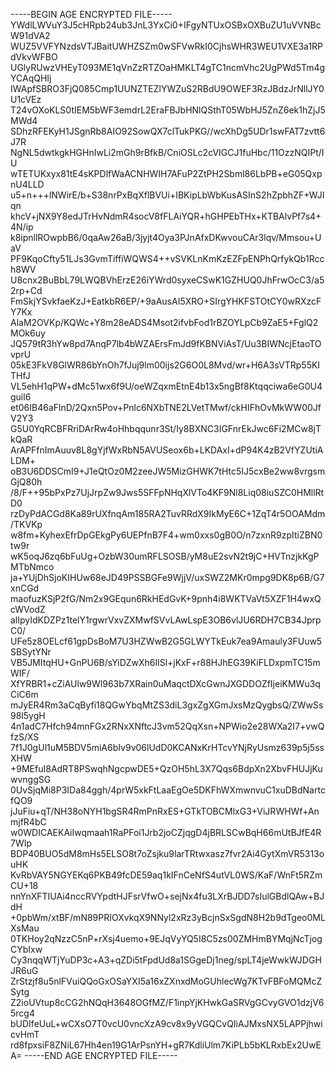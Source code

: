 -----BEGIN AGE ENCRYPTED FILE-----
YWdlLWVuY3J5cHRpb24ub3JnL3YxCi0+IFgyNTUxOSBxOXBuZU1uVVNBcW91dVA2
WUZ5VVFYNzdsVTJBaitUWHZSZm0wSFVwRkI0CjhsWHR3WEU1VXE3a1RPdVkvWFBO
UGlyRUwzVHEyT093ME1qVnZzRTZOaHMKLT4gTC1ncmVhc2UgPWd5Tm4gYCAqQHIj
IWApfSBRO3FjQ085Cmp1UUNZTEZlYWZuS2RBdU9OWEF3RzJBdzJrNllJY0U1cVEz
T24vOXoKLS0tIEM5bWF3emdrL2EraFBJbHNlQSthT05WbHJ5ZnZ6ek1hZjJ5MWd4
SDhzRFEKyH1JSgnRb8AIO92SowQX7clTukPKG//wcXhDg5UDr1swFAT7zvtt6J7R
NgNL5dwtkgkHGHnIwLi2mGh9rBfkB/CniOSLc2cVIGCJ1fuHbc/11OzzNQIPt/IU
wTETUKxyx81tE4sKPDlfWaACNHWIH7AFuP2ZtPH2Sbml86LbPB+eG05QxpnU4LLD
u5+n+++lNWirE/b+S38nrPxBqXflBVUi+IBKipLbWbKusASInS2hZpbhZF+WJIqn
khcV+jNX9Y8edJTrHvNdmR4socV8fFLAiYQR+hGHPEbTHx+KTBAlvPf7s4+4N/ip
k8ipnllROwpbB6/0qaAw26aB/3jyjt4Oya3PJnAfxDKwvouCAr3lqv/Mmsou+UaV
PF9KqoCfty51LJs3GvmTiffiWQWS4++vSVKLnKmKzEZFpENPhQrfykQb1Rcch8WV
U8cnx2BuBbL79LWQBVhErzE26iYWrd0syxeCSwK1GZHUQ0JhFrwOcC3/a52rp+Cd
FmSkjYSvkfaeKzJ+EatkbR6EP/+9aAusAI5XRO+SIrgYHKFSTOtCY0wRXzcFY7Kx
AlaM2OVKp/KQWc+Y8m28eADS4Msot2ifvbFod1rBZOYLpCb9ZaE5+FglQ2MOk6uy
JQ579tR3hYw8pd7AnqP7lb4bWZAErsFmJd9fKBNViAsT/Uu3BIWNcjEtaoTOvprU
05kE3FkV8GlWR86bYnOh7fJuj9lm00ijs2G6O0L8Mvd/wr+H6A3sVTRp55KITHfJ
VL5ehH1qPW+dMc51wx6f9U/oeWZqxmEtnE4b13x5ngBf8Ktqqciwa6eG0U4guil6
et06IB46aFlnD/2Qxn5Pov+Pnlc6NXbTNE2LVetTMwf/ckHIFhOvMkWW00JfV2Y3
G5U0YqRCBFRriDArRw4oHhbqqunr3St/Iy8BXNC3IGFnrEkJwc6Fi2MCw8jTkQaR
ArAPFfnImAuuv8L8gYjfWxRbN5AVUSeox6b+LKDAxI+dP94K4zB2VfYZUtiALDM+
oB3U6DDSCmI9+J1eQtOz0M2zeeJW5MizGHWK7tHtc5IJ5cxBe2ww8vrgsmGjQ80h
/8/F++95bPxPz7UjJrpZw9Jws5SFFpNHqXlVTo4KF9Nl8Liq08iuSZC0HMllRtD0
rzDyPdACGd8Ka89rUXfnqAm185RA2TuvRRdX9IkMyE6C+1ZqT4r5OOAMdm/TKVKp
w8fm+KyhexEfrDpGEkgPy6UEPfnB7F4+wm0xxs0gB0O/n7zxnR9zpItiZBN0tw9r
wK5oqJ6zq6bFuUg+OzbW30umRFLSOSB/yM8uE2svN2t9jC+HVTnzjkKgPMTbNmco
ja+YUjDhSjoKIHUw68eJD49PSSBGFe9WjjV/uxSWZ2MKr0mpg9DK8p6B/G7xnCGd
maofuzKSjP2fG/Nm2x9GEqun6RkHEdGvK+9pnh4i8WKTVaVt5XZF1H4wxQcWVodZ
alIpyIdKDZPz1telY1rgwrVxvZXMwfSVvLAwLspE3OB6vlJU6RDH7CB34JprpC0/
UFe5z8OELcf61gpDsBoM7U3HZWwB2G5GLWYTkEuk7ea9Amauly3FUuw5SBSytYNr
VB5JMItqHU+GnPU6B/sYiDZwXh6IlSl+jKxF+r88HJhEG39KiFLDxpmTC15mWIF/
XfYRBR1+cZiAUlw9Wl963b7XRain0uMaqctDXcGwnJXGDDOZfIjeiKMWu3qCiC6m
mJyER4Rm3aCqByfi18QGwYbqMtZS3diL3gxZgXGmJxsMzQygbsQ/ZWwSs98l5ygH
4n1adC7Hfch94mnFGx2RNxXNftcJ3vm52QqXsn+NPWio2e28WXa2I7+vwQfzS/XS
7f1J0gUl1uM5BDV5miA6bIv9v06lUdD0KCANxKrHTcvYNjRyUsmz639p5j5ssXHW
+9MEfuI8AdRT8PSwqhNgcpwDE5+QzOH5hL3X7Qqs6BdpXn2XbvFHUJjKuwvnggSG
0UvSjqMi8P3IDa84ggh/4prW5xkFtLaaEgOe5DKFhWXmwnvuC1xuDBdNartcfQO9
jJuFiu+qT/NH38oNYH1bgSR4RmPnRxES+GTkTOBCMlxG3+ViJRWHWf+AnmjfR4bC
w0WDICAEKAiIwqmaah1RaPFoi1Jrb2joCZjqgD4jBRLSCwBqH66mUtBJfE4R7WIp
BDP40BUO5dM8mHs5ELSO8t7oZsjku9larTRtwxasz7fvr2Ai4GytXmVR5313ouHK
KvRbVAY5NGYEKq6PKB49fcDE59aq1kIFnCeNfS4utVL0WS/KaF/WnFt5RZmCU+18
nnYnXFTIUAi4nccRVYpdtHJFsrVfwO+sejNx4fu3LXrBJDD7sIulGBdlQAw+BJdH
+0pbWm/xtBF/mN89PRIOXvkqX9NNyl2xRz3yBcjnSxSgdN8H2b9dTgeo0MLXsMau
0TKHoy2qNzzC5nP+rXsj4uemo+9EJqVyYQ5I8C5zs00ZMHmBYMqjNcTjogCYbIxw
Cy3nqqWTjYuDP3c+A3+qZDi5tFpdUd8a1SGgeDj1neg/spLT4jeWwkWJDGHJR6uG
ZrStzjf8u5nlFVuiQQoGxOSaYXI5a16xZXnxdMoGUhlecWg7KTvFBFoMQMcZSytg
Z2ioUVtup8cCG2hNQqH3648OGfMZ/F1inpYjKHwkGaSRVgGCvyGVO1dzjV65rcg4
bUDIfeUuL+wCXsO7T0vcU0vncXzA9cv8x9yVGQCvQIiAJMxsNX5LAPPjhwicvHmT
rd8fpxsiF8ZNiL67Hh4en19G1ArPsnYH+gR7KdliUlm7KiPLb5bKLRxbEx2UwEA=
-----END AGE ENCRYPTED FILE-----
